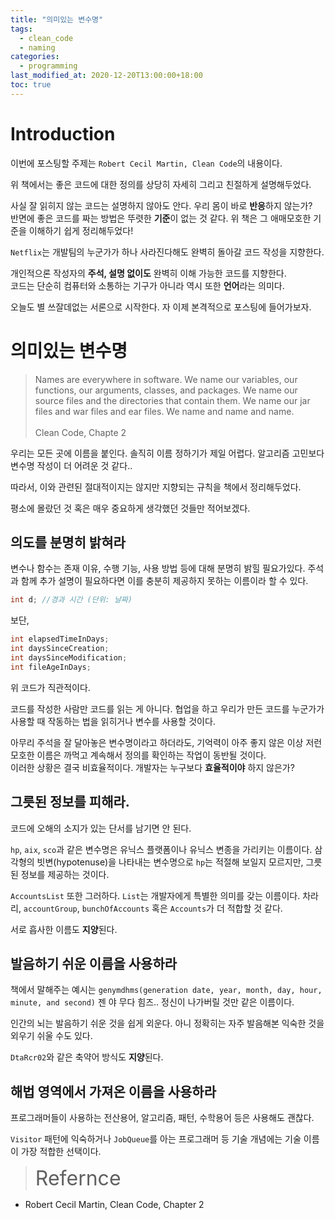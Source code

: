 ```yaml
---
title: "의미있는 변수명"
tags:
  - clean_code
  - naming
categories:
  - programming
last_modified_at: 2020-12-20T13:00:00+18:00
toc: true
---
```


# Introduction

이번에 포스팅할 주제는 `Robert Cecil Martin, Clean Code`의 내용이다.

위 책에서는 좋은 코드에 대한 정의를 상당히 자세히 그리고 친절하게 설명해두었다.

사실 잘 읽히지 않는 코드는 설명하지 않아도 안다. 우리 몸이 바로 <b>반응</b>하지 않는가?
<br>반면에 좋은 코드를 짜는 방법은 뚜렷한 <b>기준</b>이 없는 것 같다. 위 책은 그 애매모호한 기준을 이해하기 쉽게 정리해두었다!

`Netflix`는 개발팀의 누군가가 하나 사라진다해도 완벽히 돌아갈 코드 작성을 지향한다.

개인적으론 작성자의 <b>주석, 설명 없이도</b> 완벽히 이해 가능한 코드를 지향한다.
<br>코드는 단순히 컴퓨터와 소통하는 기구가 아니라 역시 또한 <b>언어</b>라는 의미다.

오늘도 별 쓰잘데없는 서론으로 시작한다. 자 이제 본격적으로 포스팅에 들어가보자.

# 의미있는 변수명

>Names are everywhere in software. We name our variables, our functions, our arguments,
classes, and packages. We name our source files and the directories that contain them. We
name our jar files and war files and ear files. We name and name and name.<br><br>
Clean Code, Chapte 2

우리는 모든 곳에 이름을 붙인다. 솔직히 이름 정하기가 제일 어렵다. 알고리즘 고민보다 변수명 작성이 더 어려운 것 같다..

따라서, 이와 관련된 절대적이지는 않지만 지향되는 규칙을 책에서 정리해두었다.

평소에 몰랐던 것 혹은 매우 중요하게 생각했던 것들만 적어보겠다.

## 의도를 분명히 밝혀라

변수나 함수는 존재 이유, 수행 기능, 사용 방법 등에 대해 분명히 밝힐 필요가있다. 주석과 함께 추가 설명이 필요하다면 이를 충분히 제공하지 못하는 이름이라 할 수 있다.

```java
int d; //경과 시간 (단위: 날짜)
```

보단,

```java
int elapsedTimeInDays;
int daysSinceCreation;
int daysSinceModification;
int fileAgeInDays;
```

위 코드가 직관적이다.

코드를 작성한 사람만 코드를 읽는 게 아니다. 협업을 하고 우리가 만든 코드를 누군가가 사용할 때 작동하는 법을 읽히거나 변수를 사용할 것이다.

아무리 주석을 잘 달아놓은 변수명이라고 하더라도, 기억력이 아주 좋지 않은 이상 저런 모호한 이름은 까먹고 계속해서 정의를 확인하는 작업이 동반될 것이다.
<br>이러한 상황은 결국 비효율적이다. 개발자는 누구보다 <b>효율적이야</b> 하지 않은가?

## 그릇된 정보를 피해라.

코드에 오해의 소지가 있는 단서를 남기면 안 된다.

`hp`, `aix`, `sco`과 같은 변수명은 유닉스 플랫폼이나 유닉스 변종을 가리키는 이름이다. 삼각형의 빗변(hypotenuse)을 나타내는 변수명으로 `hp`는 적절해 보일지 모르지만, 그릇된 정보를 제공하는 것이다.

`AccountsList` 또한 그러하다. `List`는 개발자에게 특별한 의미를 갖는 이름이다. 차라리, `accountGroup`, `bunchOfAccounts` 혹은 `Accounts`가 더 적합할 것 같다.

서로 흡사한 이름도  <b>지양</b>된다.

## 발음하기 쉬운 이름을 사용하라

책에서 말해주는 예시는 `genymdhms(generation date, year, month, day, hour, minute, and second)` 젠 야 무다 힘즈.. 정신이 나가버릴 것만 같은 이름이다.

인간의 뇌는 발음하기 쉬운 것을 쉽게 외운다. 아니 정확히는 자주 발음해본 익숙한 것을 외우기 쉬울 수도 있다.

`DtaRcr02`와 같은 축약어 방식도 <b>지양</b>된다.

## 해법 영역에서 가져온 이름을 사용하라

프로그래머들이 사용하는 전산용어, 알고리즘, 패턴, 수학용어 등은 사용해도 괜찮다.

`Visitor` 패턴에 익숙하거나 `JobQueue`를 아는 프로그래머 등 기술 개념에는 기술 이름이 가장 적합한 선택이다.

><font size="6">Refernce</font>
- Robert Cecil Martin, Clean Code, Chapter 2
